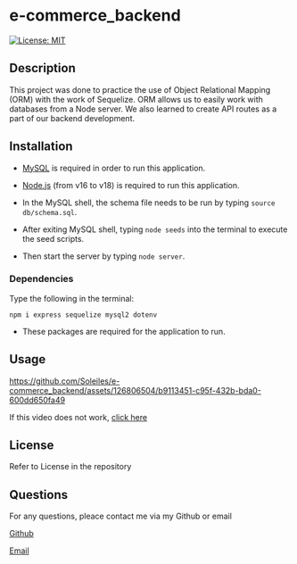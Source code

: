 # e-commerce_backend

[![License: MIT](https://img.shields.io/badge/License-MIT-yellow.svg)](https://opensource.org/licenses/MIT)

## Description

This project was done to practice the use of Object Relational Mapping (ORM) with the work of Sequelize. ORM allows us to easily work with databases from a Node server. We also learned to create API routes as a part of our backend development.

## Installation

- [MySQL](https://www.mysql.com/downloads/) is required in order to run this application.
- [Node.js](https://nodejs.org/en) (from v16 to v18) is required to run this application.

- In the MySQL shell, the schema file needs to be run by typing `source db/schema.sql`.
- After exiting MySQL shell, typing `node seeds` into the terminal to execute the seed scripts.
- Then start the server by typing `node server`.

### Dependencies

Type the following in the terminal:

`npm i express sequelize mysql2 dotenv`

- These packages are required for the application to run.

## Usage


https://github.com/Soleiles/e-commerce_backend/assets/126806504/b9113451-c95f-432b-bda0-600dd650fa49

If this video does not work, [click here](https://drive.google.com/file/d/1iKBC7BMN4SdMMDUIlDeLoOK_dct_a8UV/view?usp=drive_link)

## License

Refer to License in the repository

## Questions

For any questions, pleace contact me via my Github or email

[Github](https://github.com/Soleiles)

[Email](mailto:ktaing789@gmail.com)
